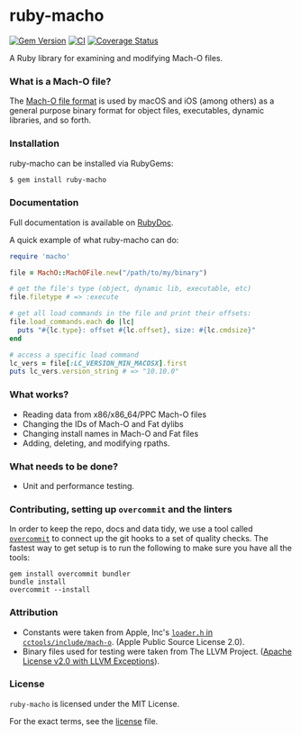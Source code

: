 ruby-macho
================

[![Gem Version](https://badge.fury.io/rb/ruby-macho.svg)](http://badge.fury.io/rb/ruby-macho)
[![CI](https://github.com/Homebrew/ruby-macho/actions/workflows/tests.yml/badge.svg)](https://github.com/Homebrew/ruby-macho/actions/workflows/tests.yml)
[![Coverage Status](https://codecov.io/gh/Homebrew/ruby-macho/branch/master/graph/badge.svg)](https://codecov.io/gh/Homebrew/ruby-macho)

A Ruby library for examining and modifying Mach-O files.

### What is a Mach-O file?

The [Mach-O file format](https://en.wikipedia.org/wiki/Mach-O) is used by macOS
and iOS (among others) as a general purpose binary format for object files,
executables, dynamic libraries, and so forth.

### Installation

ruby-macho can be installed via RubyGems:

```bash
$ gem install ruby-macho
```

### Documentation

Full documentation is available on [RubyDoc](http://www.rubydoc.info/gems/ruby-macho/).

A quick example of what ruby-macho can do:

```ruby
require 'macho'

file = MachO::MachOFile.new("/path/to/my/binary")

# get the file's type (object, dynamic lib, executable, etc)
file.filetype # => :execute

# get all load commands in the file and print their offsets:
file.load_commands.each do |lc|
  puts "#{lc.type}: offset #{lc.offset}, size: #{lc.cmdsize}"
end

# access a specific load command
lc_vers = file[:LC_VERSION_MIN_MACOSX].first
puts lc_vers.version_string # => "10.10.0"
```

### What works?

* Reading data from x86/x86_64/PPC Mach-O files
* Changing the IDs of Mach-O and Fat dylibs
* Changing install names in Mach-O and Fat files
* Adding, deleting, and modifying rpaths.

### What needs to be done?

* Unit and performance testing.

### Contributing, setting up `overcommit` and the linters

In order to keep the repo, docs and data tidy, we use a tool called [`overcommit`](https://github.com/sds/overcommit)
to connect up the git hooks to a set of quality checks.  The fastest way to get setup is to run the following to make
sure you have all the tools:

```shell
gem install overcommit bundler
bundle install
overcommit --install
```

### Attribution

* Constants were taken from Apple, Inc's
[`loader.h` in `cctools/include/mach-o`](https://opensource.apple.com/source/cctools/cctools-973.0.1/include/mach-o/loader.h.auto.html).
(Apple Public Source License 2.0).
* Binary files used for testing were taken from The LLVM Project. ([Apache License v2.0 with LLVM Exceptions](test/bin/llvm/LICENSE.txt)).

### License

`ruby-macho` is licensed under the MIT License.

For the exact terms, see the [license](LICENSE) file.
